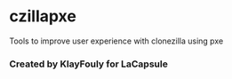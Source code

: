 # czillapxe
Tools to improve user experience with clonezilla using pxe



### Created by KlayFouly for LaCapsule ###
